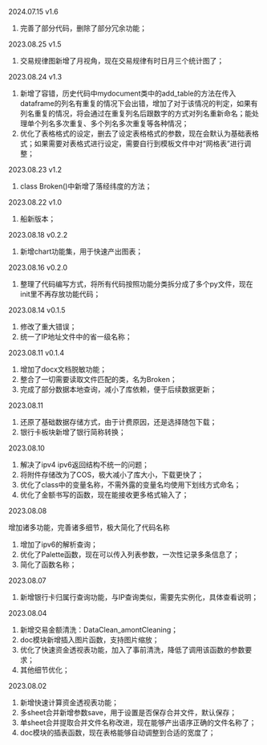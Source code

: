 2024.07.15 v1.6

1. 完善了部分代码，删除了部分冗余功能；

2023.08.25 v1.5

1. 交易规律图新增了月视角，现在交易规律有时日月三个统计图了；

2023.08.24 v1.3

1. 新增了容错，历史代码中mydocument类中的add_table的方法在传入dataframe的列名有重复的情况下会出错，增加了对于该情况的判定，如果有列名重复的情况，将会通过在重复列名后跟数字的方式对列名重新命名；能处理单个列名多次重复、多个列名多次重复等各种情况；
2. 优化了表格格式的设定，删去了设定表格格式的参数，现在会默认为基础表格式；如果需要对表格式进行设定，需要自行到模板文件中对“网格表”进行调整；

2023.08.23 v1.2

1. class Broken()中新增了落经纬度的方法；

2023.08.22 v1.0

1. 船新版本；

2023.08.18 v0.2.2

1. 新增chart功能集，用于快速产出图表；

2023.08.16 v0.2.0

1. 整理了代码编写方式，将所有代码按照功能分类拆分成了多个py文件，现在init里不再存放功能代码；

2023.08.14 v0.1.5

1. 修改了重大错误；
2. 统一了IP地址文件中的省一级名称；

2023.08.11 v0.1.4

1. 增加了docx文档脱敏功能；
1. 整合了一切需要读取文件匹配的类，名为Broken；
1. 完成了部分数据本地查询，减小了库依赖，便于后续数据更新；

2023.08.11

1. 还原了基础数据存储方式，由于计费原因，还是选择随包下载；
2. 银行卡板块新增了银行简称转换；

2023.08.10

1. 解决了ipv4 ipv6返回结构不统一的问题；
2. 将附件存储改为了COS，极大减小了库大小，下载更快了；
3. 优化了class中的变量名称，不需外露的变量名均使用下划线方式命名；
4. 优化了金额书写的函数，现在能接收更多格式输入了；

2023.08.08

增加诸多功能，完善诸多细节，极大简化了代码名称

1. 增加了ipv6的解析查询；
2. 优化了Palette函数，现在可以传入列表参数，一次性记录多条信息了；
3. 简化了函数名称；

2023.08.07

1. 新增银行卡归属行查询功能，与IP查询类似，需要先实例化，具体查看说明；

2023.08.04

1. 新增交易金额清洗：DataClean_amontCleaning；
2. doc模块新增插入图片函数，支持图片缩放；
3. 优化了快速资金透视表功能，加入了事前清洗，降低了调用该函数的参数要求；
4. 其他细节优化；

2023.08.02

1. 新增快速计算资金透视表功能；
2. 多sheet合并新增参数save，用于设置是否保存合并文件，默认保存；
3. 单sheet合并提取合并文件名称改进，现在能够产出语序正确的文件名称了；
4. doc模块的插表函数，现在表格能够自动调整到合适的宽度了；